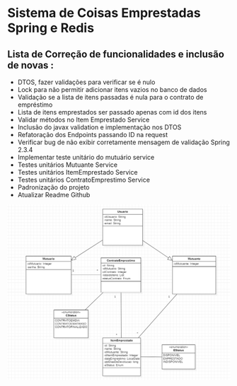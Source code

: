 # Sistema de Coisas Emprestadas Spring e Redis
## Lista de Correção de funcionalidades e inclusão de novas :
* DTOS, fazer validações para verificar se é nulo
* Lock para não permitir adicionar itens vazios no banco de dados
* Validação se a lista de itens passadas é nula para o contrato de empréstimo 
* Lista de itens emprestados ser passado apenas com id dos itens
* Validar métodos no Item Emprestado Service
* Inclusão do javax validation e implementação nos DTOS
* Refatoração dos Endpoints passando ID na request
* Verificar bug de não exibir corretamente mensagem de validação Spring 2.3.4
* Implementar teste unitário do mutuário service
* Testes unitários Mutuante Service
* Testes unitários ItemEmprestado Service
* Testes unitários ContratoEmprestimo Service
* Padronização do projeto
* Atualizar Readme Github



![alt text](https://github.com/mbebiano/springWithRedis/blob/main/images/1.png)
